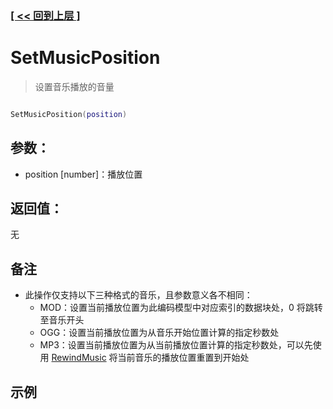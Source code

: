 ### [[ << 回到上层 ]](index.md)

# SetMusicPosition

> 设置音乐播放的音量

```lua

SetMusicPosition(position)

```

## 参数：

+ position [number]：播放位置

## 返回值：

无

## 备注

+ 此操作仅支持以下三种格式的音乐，且参数意义各不相同：
    + MOD：设置当前播放位置为此编码模型中对应索引的数据块处，0 将跳转至音乐开头
    + OGG：设置当前播放位置为从音乐开始位置计算的指定秒数处
    + MP3：设置当前播放位置为从当前播放位置计算的指定秒数处，可以先使用 [RewindMusic](_RewindMusic_) 将当前音乐的播放位置重置到开始处

## 示例

```lua

```
